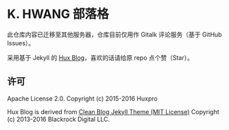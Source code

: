 # K. HWANG 部落格

此仓库内容已迁移至其他服务器，仓库目前仅用作 Gitalk 评论服务（基于 GitHub Issues）。

采用基于 Jekyll 的 [Hux Blog](https://github.com/Huxpro/huxpro.github.io)，喜欢的话请给原 repo 点个赞（Star）。

## 许可

Apache License 2.0.
Copyright (c) 2015-2016 Huxpro

Hux Blog is derived from [Clean Blog Jekyll Theme (MIT License)](https://github.com/BlackrockDigital/startbootstrap-clean-blog-jekyll/)
Copyright (c) 2013-2016 Blackrock Digital LLC.
